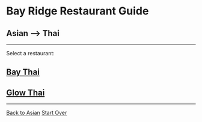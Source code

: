 # Bay Ridge Restaurant Guide
## Asian --> Thai
---
Select a restaurant:
## [Bay Thai](http://www.brooklynbaythai.com/)
## [Glow Thai](http://glowthai.com/)
---
[Back to Asian](../asian.md)
[Start Over](../home.md)